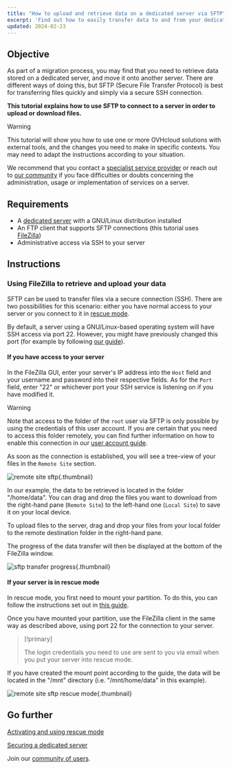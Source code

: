 ```yaml
---
title: "How to upload and retrieve data on a dedicated server via SFTP"
excerpt: 'Find out how to easily transfer data to and from your dedicated server'
updated: 2024-02-23
---
```


## Objective

As part of a migration process, you may find that you need to retrieve data stored on a dedicated server, and move it onto another server. There are different ways of doing this, but SFTP (Secure File Transfer Protocol) is best for transferring files quickly and simply via a secure SSH connection.

**This tutorial explains how to use SFTP to connect to a server in order to upload or download files.**

> [!warning]
> This tutorial will show you how to use one or more OVHcloud solutions with external tools, and the changes you need to make in specific contexts. You may need to adapt the instructions according to your situation.
>
> We recommend that you contact a [specialist service provider](https://partner.ovhcloud.com/en/directory/) or reach out to [our community](https://community.ovh.com/en/) if you face difficulties or doubts concerning the administration, usage or implementation of services on a server.
>

## Requirements

- A [dedicated server](https://www.ovhcloud.com/en/bare-metal/) with a GNU/Linux distribution installed
- An FTP client that supports SFTP connections (this tutorial uses [FileZilla](https://filezilla-project.org/))
- Administrative access via SSH to your server

## Instructions

### Using FileZilla to retrieve and upload your data

SFTP can be used to transfer files via a secure connection (SSH). There are two possibilities for this scenario: either you have normal access to your server or you connect to it in [rescue mode](/pages/bare_metal_cloud/dedicated_servers/rescue_mode).

By default, a server using a GNU/Linux-based operating system will have SSH access via port 22. However, you might have previously changed this port (for example by following [our guide](/pages/bare_metal_cloud/dedicated_servers/securing-a-dedicated-server)).

#### **If you have access to your server**

In the FileZilla GUI, enter your server's IP address into the `Host` field and your username and password into their respective fields. As for the `Port` field, enter "22" or whichever port your SSH service is listening on if you have modified it.

> [!warning]
> Note that access to the folder of the `root` user via SFTP is only possible by using the credentials of this user account. If you are certain that you need to access this folder remotely, you can find further information on how to enable this connection in our [user account guide](/pages/bare_metal_cloud/dedicated_servers/changing_root_password_linux_ds).
>

As soon as the connection is established, you will see a tree-view of your files in the `Remote Site` section.

![remote site sftp](images/sftp_sd_01.png){.thumbnail}

In our example, the data to be retrieved is located in the folder "/home/data". You can drag and drop the files you want to download from the right-hand pane (`Remote Site`) to the left-hand one (`Local Site`) to save it on your local device.

To upload files to the server, drag and drop your files from your local folder to the remote destination folder in the right-hand pane.

The progress of the data transfer will then be displayed at the bottom of the FileZilla window.

![sftp transfer progress](images/sftp_sd_02.png){.thumbnail}

#### **If your server is in rescue mode**

In rescue mode, you first need to mount your partition. To do this, you can follow the instructions set out in [this guide](/pages/bare_metal_cloud/dedicated_servers/rescue_mode).

Once you have mounted your partition, use the FileZilla client in the same way as described above, using port 22 for the connection to your server.

> [!primary]
>
> The login credentials you need to use are sent to you via email when you put your server into rescue mode.
>

If you have created the mount point according to the guide, the data will be located in the "/mnt" directory (i.e. "/mnt/home/data" in this example).

![remote site sftp rescue mode](images/sftp_sd_03.png){.thumbnail}

## Go further

[Activating and using rescue mode](/pages/bare_metal_cloud/dedicated_servers/rescue_mode)

[Securing a dedicated server](/pages/bare_metal_cloud/dedicated_servers/securing-a-dedicated-server)

Join our [community of users](/links/community).